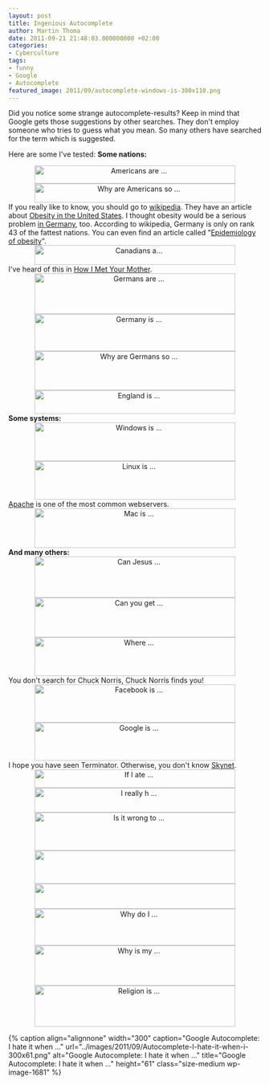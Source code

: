 ```yaml
---
layout: post
title: Ingenious Autocomplete
author: Martin Thoma
date: 2011-09-21 21:48:03.000000000 +02:00
categories:
- Cyberculture
tags:
- funny
- Google
- Autocomplete
featured_image: 2011/09/autocomplete-windows-is-300x110.png
---
```

Did you notice some strange autocomplete-results? Keep in mind that Google gets those suggestions by other searches. They don't employ someone who tries to guess what you mean. So many others have searched for the term which is suggested.

Here are some I've tested:
<strong>Some nations:</strong>
<div class="separator" style="clear: both; text-align: center;"><a style="margin-left: 1em; margin-right: 1em;" href="http://2.bp.blogspot.com/-w1oQVgt5sgY/TdOi5SebN8I/AAAAAAAAE5o/jWnNojvlKZ8/s1600/autocomplete-americans-are.png"><img class="alignnone" style="border-style: initial; border-color: initial; border-width: 0px;" title="Autocomplete" src="http://2.bp.blogspot.com/-w1oQVgt5sgY/TdOi5SebN8I/AAAAAAAAE5o/jWnNojvlKZ8/s400/autocomplete-americans-are.png" alt="Americans are ..." width="400" height="36" border="0" /></a></div>
<div class="separator" style="clear: both; text-align: center;"><a style="margin-left: 1em; margin-right: 1em;" href="http://3.bp.blogspot.com/-E8-yEpe0-4s/TdOjlA7xSCI/AAAAAAAAE74/z1eSD__vW_8/s1600/autocomplete-why-are-americans-so.png"><img style="border-style: initial; border-color: initial; border-width: 0px;" title="Why are Americans so ..." src="http://3.bp.blogspot.com/-E8-yEpe0-4s/TdOjlA7xSCI/AAAAAAAAE74/z1eSD__vW_8/s400/autocomplete-why-are-americans-so.png" alt="Why are Americans so ..." width="400" height="38" border="0" /></a></div>
If you really like to know, you should go to <a href="http://en.wikipedia.org/wiki/Obesity#Causes">wikipedia</a>. They have an article about <a href="http://en.wikipedia.org/wiki/Obesity_in_the_United_States">Obesity in the United States</a>. I thought obesity would be a serious problem <a href="http://en.wikipedia.org/wiki/Obesity_in_Germany">in Germany</a>, too. According to wikipedia, Germany is only on rank 43 of the fattest nations.
You can even find an article called "<a href="http://en.wikipedia.org/wiki/Epidemiology_of_obesity">Epidemiology of obesity</a>".
<div class="separator" style="clear: both; text-align: center;"><a style="margin-left: 1em; margin-right: 1em;" href="http://1.bp.blogspot.com/-NvedcEuJL-0/TdOi8h8R1wI/AAAAAAAAE5w/vQyFmwlemVU/s1600/autocomplete-canadians-a.png"><img style="border-style: initial; border-color: initial; border-width: 0px;" title="Canadians a..." src="http://1.bp.blogspot.com/-NvedcEuJL-0/TdOi8h8R1wI/AAAAAAAAE5w/vQyFmwlemVU/s400/autocomplete-canadians-a.png" alt="Canadians a..." width="400" height="39" border="0" /></a></div>
I've heard of this in <a href="http://en.wikipedia.org/wiki/How_i_met_your_mother">How I Met Your Mother</a>.
<div class="separator" style="clear: both; text-align: center;"><a style="margin-left: 1em; margin-right: 1em;" href="http://2.bp.blogspot.com/-gWfsxZlWTzc/TdOjRNMY1zI/AAAAAAAAE6g/2QQHVXocEdE/s1600/autocomplete-germans-are.png"><img style="border-style: initial; border-color: initial; border-width: 0px;" title="Germans are ..." src="http://2.bp.blogspot.com/-gWfsxZlWTzc/TdOjRNMY1zI/AAAAAAAAE6g/2QQHVXocEdE/s400/autocomplete-germans-are.png" alt="Germans are ..." width="400" height="81" border="0" /></a></div>
<div class="separator" style="clear: both; text-align: center;"><a style="margin-left: 1em; margin-right: 1em;" href="http://2.bp.blogspot.com/-pYouXwktTuE/TdOjRgOCjEI/AAAAAAAAE6o/2arXQ-8UT1I/s1600/autocomplete-germany-is.png"><img style="border-style: initial; border-color: initial; border-width: 0px;" title="Germany is ..." src="http://2.bp.blogspot.com/-pYouXwktTuE/TdOjRgOCjEI/AAAAAAAAE6o/2arXQ-8UT1I/s400/autocomplete-germany-is.png" alt="Germany is ..." width="400" height="74" border="0" /></a></div>
<div class="separator" style="clear: both; text-align: center;"><a style="margin-left: 1em; margin-right: 1em;" href="http://1.bp.blogspot.com/-nsqekp4ZTeY/TdOjlcCu3SI/AAAAAAAAE8A/2b0aN88BgNk/s1600/autocomplete-why-are-germans-so.png"><img class="alignnone" style="border-style: initial; border-color: initial; border-width: 0px;" title="Why are Germans so ..." src="http://1.bp.blogspot.com/-nsqekp4ZTeY/TdOjlcCu3SI/AAAAAAAAE8A/2b0aN88BgNk/s400/autocomplete-why-are-germans-so.png" alt="Why are Germans so ..." width="400" height="78" border="0" /></a></div>
<div class="separator" style="clear: both; text-align: center;"><a style="margin-left: 1em; margin-right: 1em;" href="http://1.bp.blogspot.com/-r9wuFyOIVHE/TdOjQ8TImmI/AAAAAAAAE6Q/g7Kpa9ZZndw/s1600/autocomplete-england-is.png"><img class="alignnone" style="border-style: initial; border-color: initial; border-width: 0px;" title="England is ..." src="http://1.bp.blogspot.com/-r9wuFyOIVHE/TdOjQ8TImmI/AAAAAAAAE6Q/g7Kpa9ZZndw/s400/autocomplete-england-is.png" alt="England is ..." width="400" height="47" border="0" /></a></div>
<strong>Some systems:</strong>
<div class="separator" style="clear: both; text-align: center;"><a style="margin-left: 1em; margin-right: 1em;" href="http://4.bp.blogspot.com/-QbTJMXDxm4s/TdOjqKJGOUI/AAAAAAAAE8Q/gm74AuvL8WE/s1600/autocomplete-windows-is.png"><img style="border-style: initial; border-color: initial; border-width: 0px;" title="Windows is ..." src="http://4.bp.blogspot.com/-QbTJMXDxm4s/TdOjqKJGOUI/AAAAAAAAE8Q/gm74AuvL8WE/s400/autocomplete-windows-is.png" alt="Windows is ..." width="400" height="77" border="0" /></a></div>
<div class="separator" style="clear: both; text-align: center;"><a style="margin-left: 1em; margin-right: 1em;" href="http://2.bp.blogspot.com/-llWDhebjFMo/TdOjc2rtIVI/AAAAAAAAE7Y/8ncQyKMR2FA/s1600/autocomplete-linux-is.png"><img class="alignnone" style="border-style: initial; border-color: initial; border-width: 0px;" title="Linux is ..." src="http://2.bp.blogspot.com/-llWDhebjFMo/TdOjc2rtIVI/AAAAAAAAE7Y/8ncQyKMR2FA/s400/autocomplete-linux-is.png" alt="Linux is ..." width="400" height="77" border="0" /></a></div>
<a href="http://en.wikipedia.org/wiki/Apache_HTTP_Server">Apache</a> is one of the most common webservers.
<div class="separator" style="clear: both; text-align: center;"><a style="margin-left: 1em; margin-right: 1em;" href="http://1.bp.blogspot.com/-IrNBP7nxYSY/TdOjkhJRjVI/AAAAAAAAE7g/DRWug3AnreY/s1600/autocomplete-mac-is.png"><img style="border-style: initial; border-color: initial; border-width: 0px;" title="Mac is ..." src="http://1.bp.blogspot.com/-IrNBP7nxYSY/TdOjkhJRjVI/AAAAAAAAE7g/DRWug3AnreY/s400/autocomplete-mac-is.png" alt="Mac is ..." width="400" height="79" border="0" /></a></div>
<strong>And many others:</strong>
<div class="separator" style="clear: both; text-align: center;"><a style="margin-left: 1em; margin-right: 1em;" href="http://2.bp.blogspot.com/-x-4QP9Ep108/TdOi_2odXCI/AAAAAAAAE54/lrlEB49A3P8/s1600/autocomplete-can-je.png"><img class="alignnone" style="border-style: initial; border-color: initial; border-width: 0px;" title="Can Jesus ..." src="http://2.bp.blogspot.com/-x-4QP9Ep108/TdOi_2odXCI/AAAAAAAAE54/lrlEB49A3P8/s400/autocomplete-can-je.png" alt="Can Jesus ..." width="400" height="82" border="0" /></a></div>
<div class="separator" style="clear: both; text-align: center;"><a style="margin-left: 1em; margin-right: 1em;" href="http://3.bp.blogspot.com/-wkQzvdu4UTo/TdOjE0PuEnI/AAAAAAAAE6A/1-4PwHvo9Ho/s1600/autocomplete-can-you-get.png"><img class="alignnone" style="border-style: initial; border-color: initial; border-width: 0px;" title="Can you get ..." src="http://3.bp.blogspot.com/-wkQzvdu4UTo/TdOjE0PuEnI/AAAAAAAAE6A/1-4PwHvo9Ho/s400/autocomplete-can-you-get.png" alt="Can you get ..." width="400" height="79" border="0" /></a></div>
<div class="separator" style="clear: both; text-align: center;"><a style="margin-left: 1em; margin-right: 1em;" href="http://1.bp.blogspot.com/-hMca6I29QJ0/TdOjE03sRII/AAAAAAAAE6I/BO_ZlP5_ORI/s1600/autocomplete-chuck-norris.png"><img style="border-style: initial; border-color: initial; border-width: 0px;" title="Where ..." src="http://1.bp.blogspot.com/-hMca6I29QJ0/TdOjE03sRII/AAAAAAAAE6I/BO_ZlP5_ORI/s400/autocomplete-chuck-norris.png" alt="Where ..." width="400" height="77" border="0" /></a></div>
You don't search for Chuck Norris, Chuck Norris finds you!
<div class="separator" style="clear: both; text-align: center;"><a style="margin-left: 1em; margin-right: 1em;" href="http://2.bp.blogspot.com/-sXzCCXSAU-Y/TdOjRIPw6oI/AAAAAAAAE6Y/8PpjRiJfnVY/s1600/autocomplete-facebook-is.png"><img class="alignnone" style="border-style: initial; border-color: initial; border-width: 0px;" title="Facebook is ..." src="http://2.bp.blogspot.com/-sXzCCXSAU-Y/TdOjRIPw6oI/AAAAAAAAE6Y/8PpjRiJfnVY/s400/autocomplete-facebook-is.png" alt="Facebook is ..." width="400" height="76" border="0" /></a></div>
<div class="separator" style="clear: both; text-align: center;"><a style="margin-left: 1em; margin-right: 1em;" href="http://3.bp.blogspot.com/-J0dnmYJdeUE/TdOjRulDPHI/AAAAAAAAE6w/gCRMWfZPX1Q/s1600/autocomplete-google-is.png"><img style="border-style: initial; border-color: initial; border-width: 0px;" title="Google is ..." src="http://3.bp.blogspot.com/-J0dnmYJdeUE/TdOjRulDPHI/AAAAAAAAE6w/gCRMWfZPX1Q/s400/autocomplete-google-is.png" alt="Google is ..." width="400" height="76" border="0" /></a></div>
I hope you have seen Terminator. Otherwise, you don't know <a href="http://en.wikipedia.org/wiki/Skynet_(Terminator)">Skynet</a>.
<div class="separator" style="clear: both; text-align: center;"><a style="margin-left: 1em; margin-right: 1em;" href="http://3.bp.blogspot.com/-a9wWyvRiKtw/TdOjcIFZxHI/AAAAAAAAE64/BS59l-XQfZI/s1600/autocomplete-if-i-ate.png"><img class="alignnone" style="border-style: initial; border-color: initial; border-width: 0px;" title="If I ate ..." src="http://3.bp.blogspot.com/-a9wWyvRiKtw/TdOjcIFZxHI/AAAAAAAAE64/BS59l-XQfZI/s400/autocomplete-if-i-ate.png" alt="If I ate ..." width="400" height="37" border="0" /></a></div>
<div class="separator" style="clear: both; text-align: center;"><a style="margin-left: 1em; margin-right: 1em;" href="http://4.bp.blogspot.com/-So04zflYTHQ/TdOjcEaasxI/AAAAAAAAE7A/TCYAoFpUAMs/s1600/autocomplete-i-really-h.png"><img class="alignnone" style="border-style: initial; border-color: initial; border-width: 0px;" title="I really h ..." src="http://4.bp.blogspot.com/-So04zflYTHQ/TdOjcEaasxI/AAAAAAAAE7A/TCYAoFpUAMs/s400/autocomplete-i-really-h.png" alt="I really h ..." width="400" height="49" border="0" /></a></div>
<div class="separator" style="clear: both; text-align: center;"><a style="margin-left: 1em; margin-right: 1em;" href="http://4.bp.blogspot.com/-hcD0C7Z_AKY/TdOjccbpOzI/AAAAAAAAE7I/pZ-fgAOIuHI/s1600/autocomplete-is-it-wrong-to.png"><img class="alignnone" style="border-style: initial; border-color: initial; border-width: 0px;" title="Is it wrong to ..." src="http://4.bp.blogspot.com/-hcD0C7Z_AKY/TdOjccbpOzI/AAAAAAAAE7I/pZ-fgAOIuHI/s400/autocomplete-is-it-wrong-to.png" alt="Is it wrong to ..." width="400" height="76" border="0" /></a></div>
<div class="separator" style="clear: both; text-align: center;"><a style="margin-left: 1em; margin-right: 1em;" href="http://2.bp.blogspot.com/-adaXtgUvkas/TdOjcgr6GzI/AAAAAAAAE7Q/EUAGdzh7JRw/s1600/autocomplete-is-there-a.png"><img src="http://2.bp.blogspot.com/-adaXtgUvkas/TdOjcgr6GzI/AAAAAAAAE7Q/EUAGdzh7JRw/s400/autocomplete-is-there-a.png" alt="" width="400" height="66" border="0" /></a></div>
<div class="separator" style="clear: both; text-align: center;"><a style="margin-left: 1em; margin-right: 1em;" href="http://4.bp.blogspot.com/-V0rZIDE4l30/TdOjkxkftmI/AAAAAAAAE7o/UfIVC5lk8yQ/s1600/autocomplete-steve-jobs-is.png"><img src="http://4.bp.blogspot.com/-V0rZIDE4l30/TdOjkxkftmI/AAAAAAAAE7o/UfIVC5lk8yQ/s400/autocomplete-steve-jobs-is.png" alt="" width="400" height="50" border="0" /></a></div>
<div class="separator" style="clear: both; text-align: center;"><a style="margin-left: 1em; margin-right: 1em;" href="http://4.bp.blogspot.com/-6LHS363-h6I/TdOjlAXqeCI/AAAAAAAAE7w/psaBVnm9SkY/s1600/autocomplete-where-do-i.png"><img class="alignnone" style="border-style: initial; border-color: initial; border-width: 0px;" title="Why do I ..." src="http://4.bp.blogspot.com/-6LHS363-h6I/TdOjlAXqeCI/AAAAAAAAE7w/psaBVnm9SkY/s400/autocomplete-where-do-i.png" alt="Why do I ..." width="400" height="73" border="0" /></a></div>
<div class="separator" style="clear: both; text-align: center;"><a style="margin-left: 1em; margin-right: 1em;" href="http://4.bp.blogspot.com/-8GBjAKDDydk/TdOjqG2OUvI/AAAAAAAAE8I/MIFXWZE9CCw/s1600/autocomplete-why-is-my.png"><img class="alignnone" style="border-style: initial; border-color: initial; border-width: 0px;" title="Why is my ..." src="http://4.bp.blogspot.com/-8GBjAKDDydk/TdOjqG2OUvI/AAAAAAAAE8I/MIFXWZE9CCw/s400/autocomplete-why-is-my.png" alt="Why is my ..." width="400" height="80" border="0" /></a></div>
<div class="separator" style="clear: both; text-align: center;"><a style="margin-left: 1em; margin-right: 1em;" href="http://3.bp.blogspot.com/-Qynn1iJZ7_4/TdknI8BYrUI/AAAAAAAAE9Y/zM7HEtnH2C0/s1600/google-religion-is.png"><img class="alignnone" style="border-style: initial; border-color: initial; border-width: 0px;" title="Religion is ..." src="http://3.bp.blogspot.com/-Qynn1iJZ7_4/TdknI8BYrUI/AAAAAAAAE9Y/zM7HEtnH2C0/s400/google-religion-is.png" alt="Religion is ..." width="400" height="82" border="0" /></a></div>

{% caption align="alignnone" width="300" caption="Google Autocomplete: I hate it when ..." url="../images/2011/09/Autocomplete-I-hate-it-when-i-300x61.png" alt="Google Autocomplete: I hate it when ..." title="Google Autocomplete: I hate it when ..." height="61" class="size-medium wp-image-1681" %}
